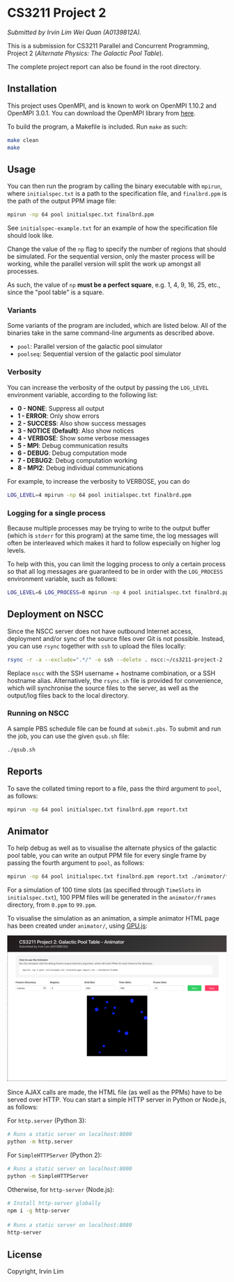 # CS3211 Project 2

_Submitted by Irvin Lim Wei Quan (A0139812A)._

This is a submission for CS3211 Parallel and Concurrent Programming, Project 2 (_Alternate Physics: The Galactic Pool Table_).

The complete project report can also be found in the root directory.

## Installation

This project uses OpenMPI, and is known to work on OpenMPI 1.10.2 and OpenMPI 3.0.1. You can download the OpenMPI library from [here](https://www.open-mpi.org/software/ompi/v3.0/).

To build the program, a Makefile is included. Run `make` as such:

```sh
make clean
make
```

## Usage

You can then run the program by calling the binary executable with `mpirun`, where `initialspec.txt` is a path to the specification file, and `finalbrd.ppm` is the path of the output PPM image file:

```sh
mpirun -np 64 pool initialspec.txt finalbrd.ppm
```

See `initialspec-example.txt` for an example of how the specification file should look like.

Change the value of the `np` flag to specify the number of regions that should be simulated. For the sequential version, only the master process will be working, while the parallel version will split the work up amongst all processes.

As such, the value of `np` **must be a perfect square**, e.g. 1, 4, 9, 16, 25, etc., since the "pool table" is a square.

### Variants

Some variants of the program are included, which are listed below. All of the binaries take in the same command-line arguments as described above.

* `pool`: Parallel version of the galactic pool simulator
* `poolseq`: Sequential version of the galactic pool simulator

### Verbosity

You can increase the verbosity of the output by passing the `LOG_LEVEL` environment variable, according to the following list:

* **0 - NONE**: Suppress all output
* **1 - ERROR**: Only show errors
* **2 - SUCCESS**: Also show success messages
* **3 - NOTICE (Default)**: Also show notices
* **4 - VERBOSE**: Show some verbose messages
* **5 - MPI**: Debug communication results
* **6 - DEBUG**: Debug computation mode
* **7 - DEBUG2**: Debug computation working
* **8 - MPI2**: Debug individual communications

For example, to increase the verbosity to VERBOSE, you can do

```sh
LOG_LEVEL=4 mpirun -np 64 pool initialspec.txt finalbrd.ppm
```

### Logging for a single process

Because multiple processes may be trying to write to the output buffer (which is `stderr` for this program) at the same time, the log messages will often be interleaved which makes it hard to follow especially on higher log levels.

To help with this, you can limit the logging process to only a certain process so that all log messages are guaranteed to be in order with the `LOG_PROCESS` environment variable, such as follows:

```sh
LOG_LEVEL=6 LOG_PROCESS=0 mpirun -np 4 pool initialspec.txt finalbrd.ppm
```

## Deployment on NSCC

Since the NSCC server does not have outbound Internet access, deployment and/or sync of the source files over Git is not possible. Instead, you can use `rsync` together with `ssh` to upload the files locally:

```sh
rsync -r -a --exclude=".*/" -e ssh --delete . nscc:~/cs3211-project-2
```

Replace `nscc` with the SSH username + hostname combination, or a SSH hostname alias. Alternatively, the `rsync.sh` file is provided for convenience, which will synchronise the source files to the server, as well as the output/log files back to the local directory.

### Running on NSCC

A sample PBS schedule file can be found at `submit.pbs`. To submit and run the job, you can use the given `qsub.sh` file:

```sh
./qsub.sh
```

## Reports

To save the collated timing report to a file, pass the third argument to `pool`, as follows:

```sh
mpirun -np 64 pool initialspec.txt finalbrd.ppm report.txt
```

## Animator

To help debug as well as to visualise the alternate physics of the galactic pool table, you can write an output PPM file for every single frame by passing the fourth argument to `pool`, as follows:

```sh
mpirun -np 64 pool initialspec.txt finalbrd.ppm report.txt ./animator/frames
```

For a simulation of 100 time slots (as specified through `TimeSlots` in `initialspec.txt`), 100 PPM files will be generated in the `animator/frames` directory, from `0.ppm` to `99.ppm`.

To visualise the simulation as an animation, a simple animator HTML page has been created under `animator/`, using [GPU.js](http://gpu.rocks/):

![Screenshot of animator](docs/img/animator.png)

Since AJAX calls are made, the HTML file (as well as the PPMs) have to be served over HTTP. You can start a simple HTTP server in Python or Node.js, as follows:

For `http.server` (Python 3):

```sh
# Runs a static server on localhost:8000
python -m http.server
```

For `SimpleHTTPServer` (Python 2):

```sh
# Runs a static server on localhost:8000
python -m SimpleHTTPServer
```

Otherwise, for `http-server` (Node.js):

```sh
# Install http-server globally
npm i -g http-server

# Runs a static server on localhost:8080
http-server
```

## License

Copyright, Irvin Lim
